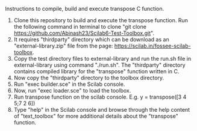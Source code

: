 Instructions to compile, build and execute transpose C function.

1. Clone this repository to build and execute the transpose function. Run the following command in terminal to clone "git clone https://github.com/Abinash23/Scilab6-Test-Toolbox.git".
2. It requires "thirdparty" directory which can be download as an "external-library.zip" file from the page: https://scilab.in/fossee-scilab-toolbox.
3. Copy the test directory files to external-library and run the run.sh file in external-library using command "./run.sh". The "thirdparty" directory contains compiled library for the "transpose" function written in C.
2. Now copy the "thirdparty" directory to the toolbox directory.
3. Run "exec builder.sce" in the Scilab console.
4. Now, run "exec loader.sce" to load the toolbox.
5. Run transpose function on the scilab console. E.g. y = transpose([3 4 5;7 2 6])
6. Type "help" in the Scilab console and browse through the help content of "text_toolbox" for more additional details about the "transpose" function.
